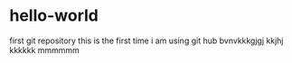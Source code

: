 # hello-world
first git repository
this is the first time i am using git hub
bvnvkkkgjgj
kkjhj
kkkkkk
mmmmmm
